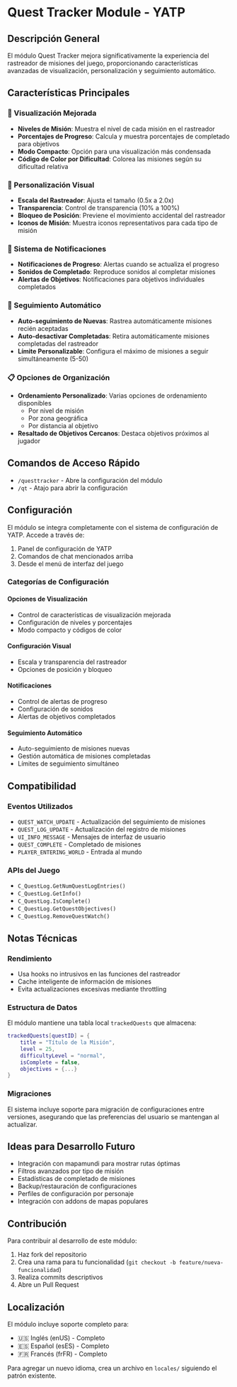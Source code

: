# Quest Tracker Module - YATP

## Descripción General

El módulo Quest Tracker mejora significativamente la experiencia del rastreador de misiones del juego, proporcionando características avanzadas de visualización, personalización y seguimiento automático.

## Características Principales

### 🎯 Visualización Mejorada
- **Niveles de Misión**: Muestra el nivel de cada misión en el rastreador
- **Porcentajes de Progreso**: Calcula y muestra porcentajes de completado para objetivos
- **Modo Compacto**: Opción para una visualización más condensada
- **Código de Color por Dificultad**: Colorea las misiones según su dificultad relativa

### 🎨 Personalización Visual
- **Escala del Rastreador**: Ajusta el tamaño (0.5x a 2.0x)
- **Transparencia**: Control de transparencia (10% a 100%)
- **Bloqueo de Posición**: Previene el movimiento accidental del rastreador
- **Iconos de Misión**: Muestra iconos representativos para cada tipo de misión

### 🔔 Sistema de Notificaciones
- **Notificaciones de Progreso**: Alertas cuando se actualiza el progreso
- **Sonidos de Completado**: Reproduce sonidos al completar misiones
- **Alertas de Objetivos**: Notificaciones para objetivos individuales completados

### 🤖 Seguimiento Automático
- **Auto-seguimiento de Nuevas**: Rastrea automáticamente misiones recién aceptadas
- **Auto-desactivar Completadas**: Retira automáticamente misiones completadas del rastreador
- **Límite Personalizable**: Configura el máximo de misiones a seguir simultáneamente (5-50)

### 📋 Opciones de Organización
- **Ordenamiento Personalizado**: Varias opciones de ordenamiento disponibles
  - Por nivel de misión
  - Por zona geográfica
  - Por distancia al objetivo
- **Resaltado de Objetivos Cercanos**: Destaca objetivos próximos al jugador

## Comandos de Acceso Rápido

- `/questtracker` - Abre la configuración del módulo
- `/qt` - Atajo para abrir la configuración

## Configuración

El módulo se integra completamente con el sistema de configuración de YATP. Accede a través de:

1. Panel de configuración de YATP
2. Comandos de chat mencionados arriba
3. Desde el menú de interfaz del juego

### Categorías de Configuración

#### Opciones de Visualización
- Control de características de visualización mejorada
- Configuración de niveles y porcentajes
- Modo compacto y códigos de color

#### Configuración Visual
- Escala y transparencia del rastreador
- Opciones de posición y bloqueo

#### Notificaciones
- Control de alertas de progreso
- Configuración de sonidos
- Alertas de objetivos completados

#### Seguimiento Automático
- Auto-seguimiento de misiones nuevas
- Gestión automática de misiones completadas
- Límites de seguimiento simultáneo

## Compatibilidad

### Eventos Utilizados
- `QUEST_WATCH_UPDATE` - Actualización del seguimiento de misiones
- `QUEST_LOG_UPDATE` - Actualización del registro de misiones
- `UI_INFO_MESSAGE` - Mensajes de interfaz de usuario
- `QUEST_COMPLETE` - Completado de misiones
- `PLAYER_ENTERING_WORLD` - Entrada al mundo

### APIs del Juego
- `C_QuestLog.GetNumQuestLogEntries()`
- `C_QuestLog.GetInfo()`
- `C_QuestLog.IsComplete()`
- `C_QuestLog.GetQuestObjectives()`
- `C_QuestLog.RemoveQuestWatch()`

## Notas Técnicas

### Rendimiento
- Usa hooks no intrusivos en las funciones del rastreador
- Cache inteligente de información de misiones
- Evita actualizaciones excesivas mediante throttling

### Estructura de Datos
El módulo mantiene una tabla local `trackedQuests` que almacena:
```lua
trackedQuests[questID] = {
    title = "Título de la Misión",
    level = 25,
    difficultyLevel = "normal",
    isComplete = false,
    objectives = {...}
}
```

### Migraciones
El sistema incluye soporte para migración de configuraciones entre versiones, asegurando que las preferencias del usuario se mantengan al actualizar.

## Ideas para Desarrollo Futuro

- Integración con mapamundi para mostrar rutas óptimas
- Filtros avanzados por tipo de misión
- Estadísticas de completado de misiones
- Backup/restauración de configuraciones
- Perfiles de configuración por personaje
- Integración con addons de mapas populares

## Contribución

Para contribuir al desarrollo de este módulo:

1. Haz fork del repositorio
2. Crea una rama para tu funcionalidad (`git checkout -b feature/nueva-funcionalidad`)
3. Realiza commits descriptivos
4. Abre un Pull Request

## Localización

El módulo incluye soporte completo para:
- 🇺🇸 Inglés (enUS) - Completo
- 🇪🇸 Español (esES) - Completo  
- 🇫🇷 Francés (frFR) - Completo

Para agregar un nuevo idioma, crea un archivo en `locales/` siguiendo el patrón existente.